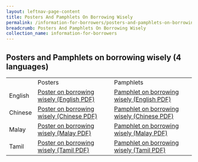 ```yaml
---
layout: leftnav-page-content
title: Posters And Pamphlets On Borrowing Wisely
permalink: /information-for-borrowers/posters-and-pamphlets-on-borrowing-wisely/
breadcrumb: Posters And Pamphlets On Borrowing Wisely
collection_name: information-for-borrowers
---
```


Posters and Pamphlets on borrowing wisely (4 languages)
---

<table>
  <tr>
    <td></td>
    <td>Posters</td>
    <td>Pamphlets</td>
  </tr>
   <tr>
    <td>English</td>
    <td>
       <a href="/files/PosteronborrowingwiselyEnglish.pdf" target="_blank">Poster on borrowing wisely (English PDF)</a>
    </td>
    <td>
      <a href="/files/PamphletonborrowingwiselyEnglish.pdf" target="_blank">Pamphlet on borrowing wisely (English PDF)</a>
    </td>
  </tr>
   <tr>
    <td>Chinese</td>
    <td>
      <a href="/files/PosteronborrowingwiselyChinese.pdf" target="_blank">Poster on borrowing wisely (Chinese PDF)</a>
    </td>
    <td>
      <a href="/files/PamphletonborrowingwiselyChinese.pdf" target="_blank">Pamphlet on borrowing wisely (Chinese PDF)</a>
    </td>
  </tr>
  <tr>
    <td>Malay</td>
    <td>
      <a href="/files/PosteronborrowingwiselyMalay.pdf" target="_blank">Poster on borrowing wisely (Malay PDF)</a>
    </td>
    <td>
      <a href="/files/PamphletonborrowingwiselyMalay.pdf" target="_blank">Pamphlet on borrowing wisely (Malay PDF)</a>
    </td>
  </tr>
  <tr>
    <td>Tamil</td>
    <td>
      <a href="/files/PosteronborrowingwiselyTamil.pdf" target="_blank">Poster on borrowing wisely (Tamil PDF)</a>
    </td>
    <td>
      <a href="/files/PamphletonborrowingwiselyTamil.pdf" target="_blank">Pamphlet on borrowing wisely (Tamil PDF)</a>
    </td>
  </tr>
</table>

